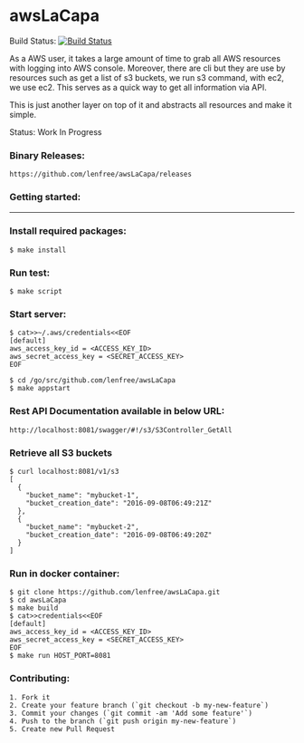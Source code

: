 awsLaCapa
==========

Build Status: [![Build Status](https://travis-ci.org/lenfree/awsLaCapa.svg?branch=master)](https://travis-ci.org/lenfree/awsLaCapa)

As a AWS user, it takes a large amount of time to grab all AWS resources with
logging into AWS console. Moreover, there are cli but they are use by resources
such as get a list of s3 buckets, we run s3 command, with ec2, we use ec2. This
serves as a quick way to get all information via API.

This is just another layer on top of it and abstracts all resources and make 
it simple.

Status: Work In Progress

### Binary Releases:

```
https://github.com/lenfree/awsLaCapa/releases
```

### Getting started:
----------------

### Install required packages:
```
$ make install
```

### Run test:
```
$ make script
```

### Start server:
```
$ cat>>~/.aws/credentials<<EOF
[default]
aws_access_key_id = <ACCESS_KEY_ID>
aws_secret_access_key = <SECRET_ACCESS_KEY>
EOF

$ cd /go/src/github.com/lenfree/awsLaCapa
$ make appstart
```

### Rest API Documentation available in below URL:
```
http://localhost:8081/swagger/#!/s3/S3Controller_GetAll
```


### Retrieve all S3 buckets
```
$ curl localhost:8081/v1/s3
[
  {
    "bucket_name": "mybucket-1",
    "bucket_creation_date": "2016-09-08T06:49:21Z"
  },
  {
    "bucket_name": "mybucket-2",
    "bucket_creation_date": "2016-09-08T06:49:20Z"
  }
]
```

### Run in docker container:
```
$ git clone https://github.com/lenfree/awsLaCapa.git
$ cd awsLaCapa
$ make build
$ cat>>credentials<<EOF
[default]
aws_access_key_id = <ACCESS_KEY_ID>
aws_secret_access_key = <SECRET_ACCESS_KEY>
EOF
$ make run HOST_PORT=8081
```

### Contributing:
```
1. Fork it
2. Create your feature branch (`git checkout -b my-new-feature`)
3. Commit your changes (`git commit -am 'Add some feature'`)
4. Push to the branch (`git push origin my-new-feature`)
5. Create new Pull Request
```
